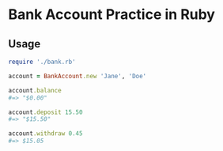 # Bank Account Practice in Ruby

## Usage

```ruby
require './bank.rb'

account = BankAccount.new 'Jane', 'Doe'

account.balance
#=> "$0.00"

account.deposit 15.50
#=> "$15.50"

account.withdraw 0.45
#=> $15.05
```
